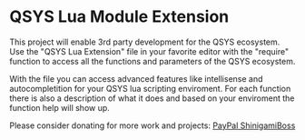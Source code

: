 # QSYS Lua Module Extension
 This project will enable 3rd party development for the QSYS ecosystem. Use the "QSYS Lua Extension" file in your favorite editor with the "require" function to access all the functions and parameters of the QSYS ecosystem.

 With the file you can access advanced features like intellisense and autocompletition for your QSYS lua scripting enviroment.
 For each function there is also a description of what it does and based on your enviroment the function help will show up.

 Please consider donating for more work and projects: [PayPal ShinigamiBoss](https://paypal.me/shinigamiboss?locale.x=en_US)
